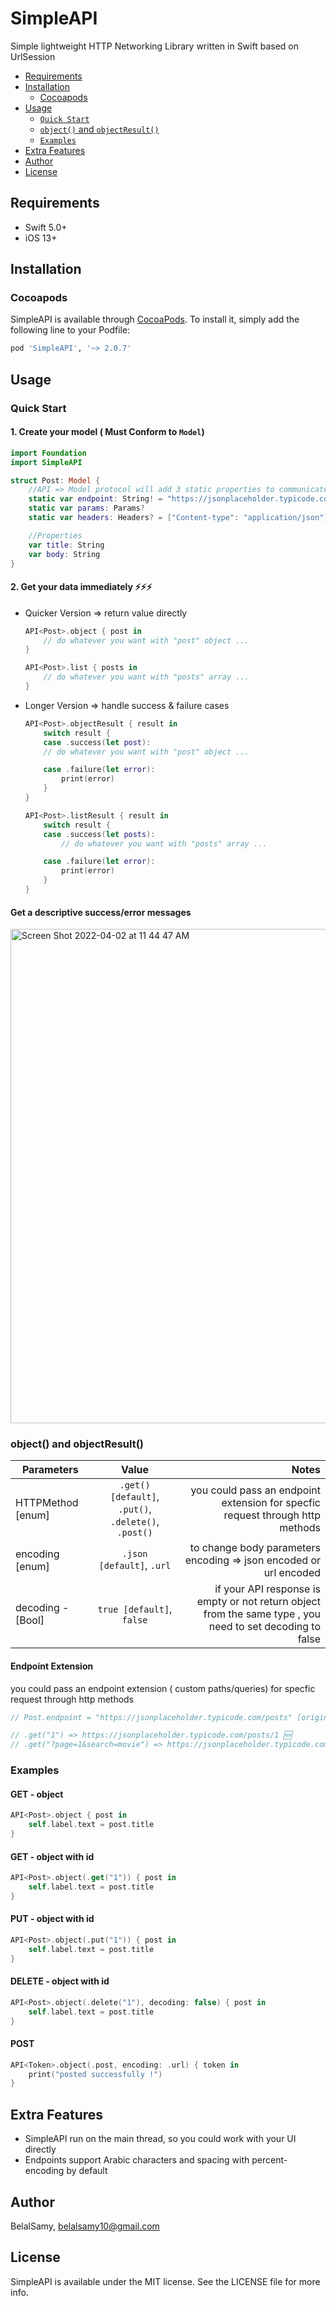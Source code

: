 # SimpleAPI

Simple lightweight HTTP Networking Library written in Swift based on UrlSession

- [Requirements](#requirements)
- [Installation](#installation)
    - [Cocoapods](#cocoapods)
- [Usage](#usage)
    - [`Quick Start`](#quick-start)
    - [`object()` and `objectResult()`](#object-and-objectresult)
    - [`Examples`](#examples)
- [Extra Features](#extra-features)
- [Author](#author)
- [License](#license)

## Requirements
- Swift 5.0+
- iOS 13+

## Installation

### Cocoapods

SimpleAPI is available through [CocoaPods](https://cocoapods.org). To install
it, simply add the following line to your Podfile:

```ruby
pod 'SimpleAPI', '~> 2.0.7'
```

## Usage

### Quick Start

#### 1. Create your model ( Must Conform to `Model`)

```swift 
import Foundation
import SimpleAPI

struct Post: Model {
    //API => Model protocol will add 3 static properties to communicate with API
    static var endpoint: String! = "https://jsonplaceholder.typicode.com/posts"
    static var params: Params?
    static var headers: Headers? = ["Content-type": "application/json"]

    //Properties
    var title: String
    var body: String
}
```

#### 2. Get your data immediately ⚡️⚡️⚡️
- Quicker Version => return value directly
    ```swift
    API<Post>.object { post in
        // do whatever you want with "post" object ... 
    }
    ```

    ```swift
    API<Post>.list { posts in
        // do whatever you want with "posts" array ... 
    }
    ```

- Longer Version => handle success & failure cases 
    ```swift 
    API<Post>.objectResult { result in
        switch result {
        case .success(let post):
        // do whatever you want with "post" object ... 

        case .failure(let error):
            print(error)
        }
    }
    ```
    
    ```swift 
    API<Post>.listResult { result in
        switch result {
        case .success(let posts):
            // do whatever you want with "posts" array ... 

        case .failure(let error):
            print(error)
        }
    }
    ```


#### Get a descriptive success/error messages

<img width="791" alt="Screen Shot 2022-04-02 at 11 44 47 AM" src="https://user-images.githubusercontent.com/38237387/161381722-22257fe7-492a-48f4-bfd6-379d97643fa3.png">

### object() and objectResult()

| Parameters        | Value           | Notes  |
| ------------- |:-------------:| -----:|
|HTTPMethod [enum] | `.get() [default]`, `.put()`, `.delete()`, `.post()` | you could pass an endpoint extension for specfic request through http methods |
|encoding [enum] | `.json [default]`, `.url` | to change body parameters encoding => json encoded or url encoded |
|decoding - [Bool] | `true [default]`, `false` | if your API response is empty or not return object from the same type , you need to set decoding to false |

#### Endpoint Extension

you could pass an endpoint extension ( custom paths/queries) for specfic request through http methods

```swift    
// Post.endpoint = "https://jsonplaceholder.typicode.com/posts" [original]

// .get("1") => https://jsonplaceholder.typicode.com/posts/1 🆕
// .get("?page=1&search=movie") => https://jsonplaceholder.typicode.com/posts?page=1&search=movie 🆕
```

### Examples 


#### GET - object
```swift
API<Post>.object { post in
    self.label.text = post.title 
}
```

#### GET - object with id  
```swift
API<Post>.object(.get("1")) { post in
    self.label.text = post.title 
}
```

#### PUT - object with id  
```swift
API<Post>.object(.put("1")) { post in
    self.label.text = post.title 
}
```

#### DELETE - object with id  
```swift
API<Post>.object(.delete("1"), decoding: false) { post in
    self.label.text = post.title 
}
```

#### POST 
```swift
API<Token>.object(.post, encoding: .url) { token in
    print("posted successfully !")
}
```

## Extra Features
- SimpleAPI run on the main thread, so you could work with your UI directly 
- Endpoints support Arabic characters and spacing with percent-encoding by default

## Author

BelalSamy, belalsamy10@gmail.com

## License

SimpleAPI is available under the MIT license. See the LICENSE file for more info.

